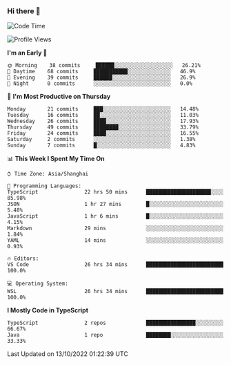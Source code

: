 ### Hi there 👋

<!--
**waynelwz/waynelwz** is a ✨ _special_ ✨ repository because its `README.md` (this file) appears on your GitHub profile.

Here are some ideas to get you started:

- 🔭 I’m currently working on ...
- 🌱 I’m currently learning ...
- 👯 I’m looking to collaborate on ...
- 🤔 I’m looking for help with ...
- 💬 Ask me about ...
- 📫 How to reach me: ...
- 😄 Pronouns: ...
- ⚡ Fun fact: ...
-->

<!--START_SECTION:waka-->
![Code Time](http://img.shields.io/badge/Code%20Time-540%20hrs%2056%20mins-blue)

![Profile Views](http://img.shields.io/badge/Profile%20Views-0-blue)

**I'm an Early 🐤** 

```text
🌞 Morning    38 commits     ██████░░░░░░░░░░░░░░░░░░░   26.21% 
🌆 Daytime    68 commits     ███████████░░░░░░░░░░░░░░   46.9% 
🌃 Evening    39 commits     ██████░░░░░░░░░░░░░░░░░░░   26.9% 
🌙 Night      0 commits      ░░░░░░░░░░░░░░░░░░░░░░░░░   0.0%

```
📅 **I'm Most Productive on Thursday** 

```text
Monday       21 commits     ███░░░░░░░░░░░░░░░░░░░░░░   14.48% 
Tuesday      16 commits     ██░░░░░░░░░░░░░░░░░░░░░░░   11.03% 
Wednesday    26 commits     ████░░░░░░░░░░░░░░░░░░░░░   17.93% 
Thursday     49 commits     ████████░░░░░░░░░░░░░░░░░   33.79% 
Friday       24 commits     ████░░░░░░░░░░░░░░░░░░░░░   16.55% 
Saturday     2 commits      ░░░░░░░░░░░░░░░░░░░░░░░░░   1.38% 
Sunday       7 commits      █░░░░░░░░░░░░░░░░░░░░░░░░   4.83%

```


📊 **This Week I Spent My Time On** 

```text
⌚︎ Time Zone: Asia/Shanghai

💬 Programming Languages: 
TypeScript               22 hrs 50 mins      █████████████████████░░░░   85.98% 
JSON                     1 hr 27 mins        █░░░░░░░░░░░░░░░░░░░░░░░░   5.48% 
JavaScript               1 hr 6 mins         █░░░░░░░░░░░░░░░░░░░░░░░░   4.15% 
Markdown                 29 mins             ░░░░░░░░░░░░░░░░░░░░░░░░░   1.84% 
YAML                     14 mins             ░░░░░░░░░░░░░░░░░░░░░░░░░   0.93%

🔥 Editors: 
VS Code                  26 hrs 34 mins      █████████████████████████   100.0%

💻 Operating System: 
WSL                      26 hrs 34 mins      █████████████████████████   100.0%

```

**I Mostly Code in TypeScript** 

```text
TypeScript               2 repos             ████████████████░░░░░░░░░   66.67% 
Java                     1 repo              ████████░░░░░░░░░░░░░░░░░   33.33%

```



 Last Updated on 13/10/2022 01:22:39 UTC
<!--END_SECTION:waka-->
